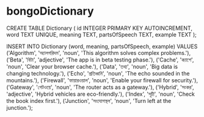# bongoDictionary
CREATE TABLE Dictionary (
    id INTEGER PRIMARY KEY AUTOINCREMENT,
    word TEXT UNIQUE,
    meaning TEXT,
    partsOfSpeech TEXT,
    example TEXT
);

INSERT INTO Dictionary (word, meaning, partsOfSpeech, example) VALUES
('Algorithm', 'অ্যালগরিদম', 'noun', 'This algorithm solves complex problems.'),
('Beta', 'বিটা', 'adjective', 'The app is in beta testing phase.'),
('Cache', 'ক্যাশে', 'noun', 'Clear your browser cache.'),
('Data', 'তথ্য', 'noun', 'Big data is changing technology.'),
('Echo', 'প্রতিধ্বনি', 'noun', 'The echo sounded in the mountains.'),
('Firewall', 'ফায়ারওয়াল', 'noun', 'Enable your firewall for security.'),
('Gateway', 'গেটওয়ে', 'noun', 'The router acts as a gateway.'),
('Hybrid', 'সংকর', 'adjective', 'Hybrid vehicles are eco-friendly.'),
('Index', 'সূচী', 'noun', 'Check the book index first.'),
('Junction', 'সংযোগস্থল', 'noun', 'Turn left at the junction.');
